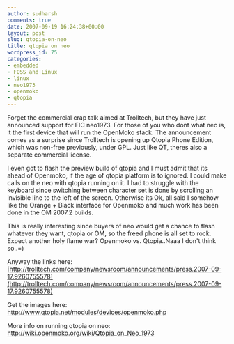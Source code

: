 ```yaml
---
author: sudharsh
comments: true
date: 2007-09-19 16:24:38+00:00
layout: post
slug: qtopia-on-neo
title: qtopia on neo
wordpress_id: 75
categories:
- embedded
- FOSS and Linux
- linux
- neo1973
- openmoko
- qtopia
---
```


Forget the commercial crap talk aimed at Trolltech, but they have just announced support for FIC neo1973. For those of you who dont what neo is, it the first device that will run the OpenMoko stack. The announcement comes as a surprise since Trolltech is opening up Qtopia Phone Edition, which was non-free previously, under GPL. Just like QT, theres also a separate commercial license.

I even got to flash the preview build of qtopia and I must admit that its ahead of Openmoko, if the age of qtopia platform is to ignored. I could make calls on the neo with qtopia running on it.  I had to struggle with the keyboard since switching between character set is done by scrolling an invisible line to the left of the screen. Otherwise its Ok, all said I somehow like the Orange + Black interface for Openmoko and much work has been done in the OM 2007.2 builds.

This is really interesting since buyers of neo would get a chance to flash whatever they want, qtopia or OM, so the freed phone is all set to rock. Expect another holy flame war? Openmoko vs. Qtopia..Naaa I don't think so..=)

Anyway the links here:
[http://trolltech.com/company/newsroom/announcements/press.2007-09-17.9260755578](http://trolltech.com/company/newsroom/announcements/press.2007-09-17.9260755578)

Get the images here:
[http://www.qtopia.net/modules/devices/openmoko.php ](http://www.qtopia.net/modules/devices/openmoko.php)

More info on running qtopia on neo:
[http://wiki.openmoko.org/wiki/Qtopia_on_Neo_1973 ](http://wiki.openmoko.org/wiki/Qtopia_on_Neo_1973)

